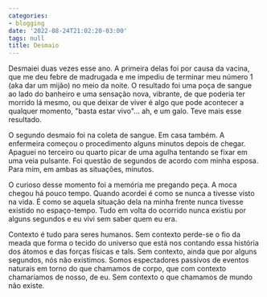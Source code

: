 ```yaml
---
categories:
- blogging
date: '2022-08-24T21:02:20-03:00'
tags: null
title: Desmaio
---
```


Desmaiei duas vezes esse ano. A primeira delas foi por causa da vacina, que me deu febre de madrugada e me impediu de terminar meu número 1 (aka dar um mijão) no meio da noite. O resultado foi uma poça de sangue ao lado do banheiro e uma sensação nova, vibrante, de que poderia ter morrido lá mesmo, ou que deixar de viver é algo que pode acontecer a qualquer momento, "basta estar vivo"... ah, e um galo. Teve mais esse resultado.

O segundo desmaio foi na coleta de sangue. Em casa também.  A enfermeira começou o procedimento alguns minutos depois de chegar. Apaguei no terceiro ou quarto picar de uma agulha tentando se fixar em uma veia pulsante. Foi questão de segundos de acordo com minha esposa. Para mim, em ambas as situações, minutos.

O curioso desse momento foi a memória me pregando peça. A moca chegou há pouco tempo. Quando acordei é como se nunca a tivesse visto na vida. É como se aquela situação dela na minha frente nunca tivesse existido no espaço-tempo. Tudo em volta do ocorrido nunca existiu por alguns segundos e eu vivi sem saber quem eu era.

Contexto é tudo para seres humanos. Sem contexto perde-se o fio da meada que forma o tecido do universo que está nos contando essa história dos átomos e das forças físicas e tals. Sem contexto, ainda que por alguns segundos, nós não existimos. Somos espectadores passivos de eventos naturais em torno do que chamamos de corpo, que com contexto chamaríamos de nosso, de eu. Sem contexto o que chamamos de mundo não existe.